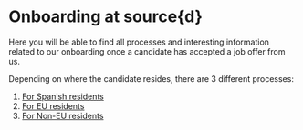 # Onboarding at source{d}

Here you will be able to find all processes and interesting information related to our onboarding once a candidate has accepted a job offer from us.

Depending on where the candidate resides, there are 3 different processes:
1. [For Spanish residents](spanish_residents.md)
2. [For EU residents](eu_residents.md)
3. [For Non-EU residents](non_eu_residents.md)
